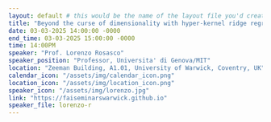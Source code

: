 ```yaml
---
layout: default # this would be the name of the layout file you'd create for events
title: "Beyond the curse of dimensionality with hyper-kernel ridge regression"
date: 03-03-2025 14:00:00 -0000
end_time: 03-03-2025 15:00:00 -0000
time: 14:00PM
speaker: "Prof. Lorenzo Rosasco"
speaker_position: "Professor, Universita' di Genova/MIT"
location: "Zeeman Building, A1.01, University of Warwick, Coventry, UK"
calendar_icon: "/assets/img/calendar_icon.png"
location_icon: "/assets/img/location_icon.png"
speaker_icon: "/assets/img/lorenzo.jpg"
link: "https://faiseminarswarwick.github.io"
speaker_file: lorenzo-r
---
```


